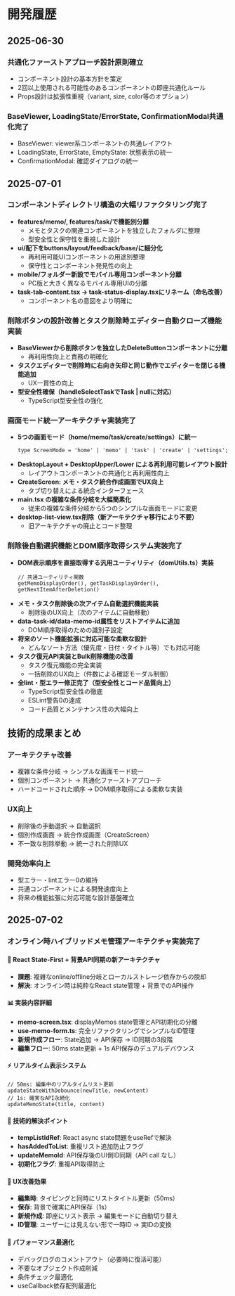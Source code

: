 # 開発履歴

## 2025-06-30
### 共通化ファーストアプローチ設計原則確立
- コンポーネント設計の基本方針を策定
- 2回以上使用される可能性のあるコンポーネントの即座共通化ルール
- Props設計は拡張性重視（variant, size, color等のオプション）

### BaseViewer, LoadingState/ErrorState, ConfirmationModal共通化完了
- BaseViewer: viewer系コンポーネントの共通レイアウト
- LoadingState, ErrorState, EmptyState: 状態表示の統一
- ConfirmationModal: 確認ダイアログの統一

## 2025-07-01
### コンポーネントディレクトリ構造の大幅リファクタリング完了
- **features/memo/, features/task/で機能別分離**
  - メモとタスクの関連コンポーネントを独立したフォルダに整理
  - 型安全性と保守性を重視した設計
- **ui/配下をbuttons/layout/feedback/base/に細分化**
  - 再利用可能UIコンポーネントの用途別整理
  - 保守性とコンポーネント発見性の向上
- **mobile/フォルダー新設でモバイル専用コンポーネント分離**
  - PC版と大きく異なるモバイル専用UIの分離
- **task-tab-content.tsx → task-status-display.tsxにリネーム（命名改善）**
  - コンポーネント名の意図をより明確に

### 削除ボタンの設計改善とタスク削除時エディター自動クローズ機能実装
- **BaseViewerから削除ボタンを独立したDeleteButtonコンポーネントに分離**
  - 再利用性向上と責務の明確化
- **タスクエディターで削除時に右向き矢印と同じ動作でエディターを閉じる機能追加**
  - UX一貫性の向上
- **型安全性確保（handleSelectTaskでTask | nullに対応）**
  - TypeScript型安全性の強化

### 画面モード統一アーキテクチャ実装完了
- **5つの画面モード（home/memo/task/create/settings）に統一**
  ```tsx
  type ScreenMode = 'home' | 'memo' | 'task' | 'create' | 'settings';
  ```
- **DesktopLayout + DesktopUpper/Lower による再利用可能レイアウト設計**
  - レイアウトコンポーネントの共通化と再利用性向上
- **CreateScreen: メモ・タスク統合作成画面でUX向上**
  - タブ切り替えによる統合インターフェース
- **main.tsx の複雑な条件分岐を大幅簡素化**
  - 従来の複雑な条件分岐から5つのシンプルな画面モードに変更
- **desktop-list-view.tsx削除（新アーキテクチャ移行により不要）**
  - 旧アーキテクチャの廃止とコード整理

### 削除後自動選択機能とDOM順序取得システム実装完了
- **DOM表示順序を直接取得する汎用ユーティリティ（domUtils.ts）実装**
  ```tsx
  // 共通ユーティリティ関数
  getMemoDisplayOrder(), getTaskDisplayOrder(), getNextItemAfterDeletion()
  ```
- **メモ・タスク削除後の次アイテム自動選択機能実装**
  - 削除後のUX向上（次のアイテムに自動移動）
- **data-task-id/data-memo-id属性をリストアイテムに追加**
  - DOM順序取得のための識別子設定
- **将来のソート機能拡張に対応可能な柔軟な設計**
  - どんなソート方法（優先度・日付・タイトル等）でも対応可能
- **タスク復元API実装とBulk削除機能の改善**
  - タスク復元機能の完全実装
  - 一括削除のUX向上（件数による確認モーダル制御）
- **全lint・型エラー修正完了（型安全性とコード品質向上）**
  - TypeScript型安全性の徹底
  - ESLint警告0の達成
  - コード品質とメンテナンス性の大幅向上

## 技術的成果まとめ

### アーキテクチャ改善
- 複雑な条件分岐 → シンプルな画面モード統一
- 個別コンポーネント → 共通化ファーストアプローチ
- ハードコードされた順序 → DOM順序取得による柔軟な実装

### UX向上
- 削除後の手動選択 → 自動選択
- 個別作成画面 → 統合作成画面（CreateScreen）
- 不一致な削除挙動 → 統一された削除UX

### 開発効率向上
- 型エラー・lintエラー0の維持
- 共通コンポーネントによる開発速度向上
- 将来の機能拡張に対応可能な設計基盤確立

## 2025-07-02
### オンライン時ハイブリッドメモ管理アーキテクチャ実装完了

#### 🚀 React State-First + 背景API同期の新アーキテクチャ
- **課題**: 複雑なonline/offline分岐とローカルストレージ依存からの脱却
- **解決**: オンライン時は純粋なReact state管理 + 背景でのAPI操作

#### 📊 実装内容詳細
- **memo-screen.tsx**: displayMemos state管理とAPI初期化の分離
- **use-memo-form.ts**: 完全リファクタリングでシンプルなID管理
- **新規作成フロー**: State追加 → API保存 → ID同期の3段階
- **編集フロー**: 50ms state更新 + 1s API保存のデュアルデバウンス

#### ⚡ リアルタイム表示システム
```tsx
// 50ms: 編集中のリアルタイムリスト更新
updateStateWithDebounce(newTitle, newContent) 
// 1s: 確実なAPI永続化
updateMemoState(title, content)
```

#### 🔧 技術的解決ポイント
- **tempListIdRef**: React async state問題をuseRefで解決
- **hasAddedToList**: 重複リスト追加防止フラグ
- **updateMemoId**: API保存後のUI側ID同期（API call なし）
- **初期化フラグ**: 重複API取得防止

#### 🎯 UX改善効果
- **編集時**: タイピングと同時にリストタイトル更新（50ms）
- **保存**: 背景で確実にAPI保存（1s）
- **新規作成**: 即座にリスト表示 → 編集モードに自動切り替え
- **ID管理**: ユーザーには見えない形で一時ID → 実IDの変換

#### 🧹 パフォーマンス最適化
- デバッグログのコメントアウト（必要時に復活可能）
- 不要なオブジェクト作成削減
- 条件チェック最適化
- useCallback依存配列最適化